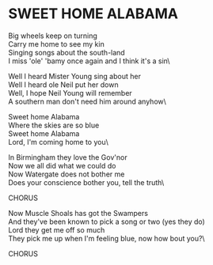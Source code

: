 # SWEET HOME ALABAMA

Big wheels keep on turning\
Carry me home to see my kin\
Singing songs about the south-land\
I miss 'ole' 'bamy once again and I think it's a sin\

Well I heard Mister Young sing about her\
Well I heard ole Neil put her down\
Well, I hope Neil Young will remember\
A southern man don't need him around anyhow\

Sweet home Alabama\
Where the skies are so blue\
Sweet home Alabama\
Lord, I'm coming home to you\

In Birmingham they love the Gov'nor\
Now we all did what we could do\
Now Watergate does not bother me\
Does your conscience bother you, tell the truth\

CHORUS

Now Muscle Shoals has got the Swampers\
And they've been known to pick a song or two (yes they do)\
Lord they get me off so much\
They pick me up when I'm feeling blue, now how bout you?\

CHORUS